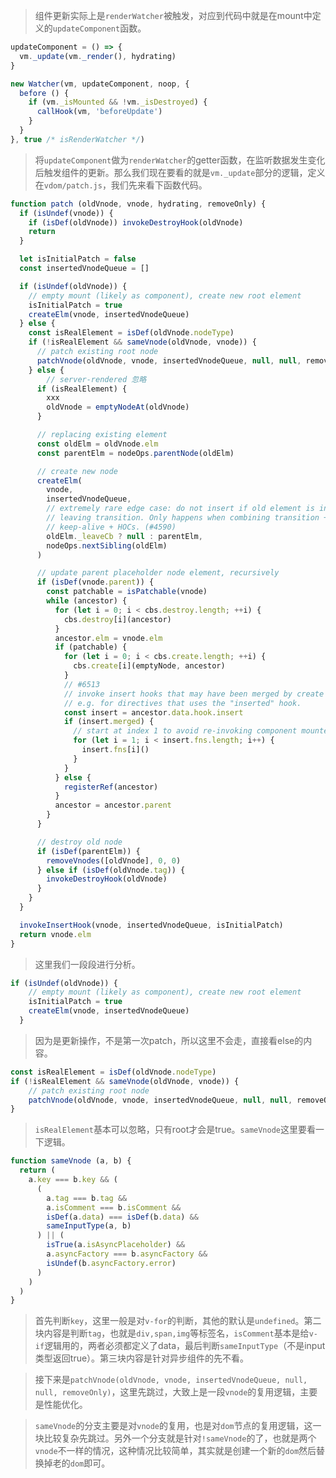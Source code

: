 > 组件更新实际上是`renderWatcher`被触发，对应到代码中就是在mount中定义的`updateComponent`函数。

```javascript
updateComponent = () => {
  vm._update(vm._render(), hydrating)
}
```

```javascript
new Watcher(vm, updateComponent, noop, {
  before () {
    if (vm._isMounted && !vm._isDestroyed) {
      callHook(vm, 'beforeUpdate')
    }
  }
}, true /* isRenderWatcher */)
```

> 将`updateComponent`做为`renderWatcher`的getter函数，在监听数据发生变化后触发组件的更新。那么我们现在要看的就是`vm._update`部分的逻辑，定义在`vdom/patch.js`，我们先来看下函数代码。

```javascript
function patch (oldVnode, vnode, hydrating, removeOnly) {
  if (isUndef(vnode)) {
    if (isDef(oldVnode)) invokeDestroyHook(oldVnode)
    return
  }

  let isInitialPatch = false
  const insertedVnodeQueue = []

  if (isUndef(oldVnode)) {
    // empty mount (likely as component), create new root element
    isInitialPatch = true
    createElm(vnode, insertedVnodeQueue)
  } else {
    const isRealElement = isDef(oldVnode.nodeType)
    if (!isRealElement && sameVnode(oldVnode, vnode)) {
      // patch existing root node
      patchVnode(oldVnode, vnode, insertedVnodeQueue, null, null, removeOnly)
    } else {
        // server-rendered 忽略
      if (isRealElement) {
        xxx
        oldVnode = emptyNodeAt(oldVnode)
      }

      // replacing existing element
      const oldElm = oldVnode.elm
      const parentElm = nodeOps.parentNode(oldElm)

      // create new node
      createElm(
        vnode,
        insertedVnodeQueue,
        // extremely rare edge case: do not insert if old element is in a
        // leaving transition. Only happens when combining transition +
        // keep-alive + HOCs. (#4590)
        oldElm._leaveCb ? null : parentElm,
        nodeOps.nextSibling(oldElm)
      )

      // update parent placeholder node element, recursively
      if (isDef(vnode.parent)) {
        const patchable = isPatchable(vnode)
        while (ancestor) {
          for (let i = 0; i < cbs.destroy.length; ++i) {
            cbs.destroy[i](ancestor)
          }
          ancestor.elm = vnode.elm
          if (patchable) {
            for (let i = 0; i < cbs.create.length; ++i) {
              cbs.create[i](emptyNode, ancestor)
            }
            // #6513
            // invoke insert hooks that may have been merged by create hooks.
            // e.g. for directives that uses the "inserted" hook.
            const insert = ancestor.data.hook.insert
            if (insert.merged) {
              // start at index 1 to avoid re-invoking component mounted hook
              for (let i = 1; i < insert.fns.length; i++) {
                insert.fns[i]()
              }
            }
          } else {
            registerRef(ancestor)
          }
          ancestor = ancestor.parent
        }
      }

      // destroy old node
      if (isDef(parentElm)) {
        removeVnodes([oldVnode], 0, 0)
      } else if (isDef(oldVnode.tag)) {
        invokeDestroyHook(oldVnode)
      }
    }
  }

  invokeInsertHook(vnode, insertedVnodeQueue, isInitialPatch)
  return vnode.elm
}
```

> 这里我们一段段进行分析。

```javascript
if (isUndef(oldVnode)) {
    // empty mount (likely as component), create new root element
    isInitialPatch = true
    createElm(vnode, insertedVnodeQueue)
  }
```

> 因为是更新操作，不是第一次patch，所以这里不会走，直接看else的内容。

```javascript
const isRealElement = isDef(oldVnode.nodeType)
if (!isRealElement && sameVnode(oldVnode, vnode)) {
    // patch existing root node
    patchVnode(oldVnode, vnode, insertedVnodeQueue, null, null, removeOnly)
}
```

> `isRealElement`基本可以忽略，只有root才会是true。`sameVnode`这里要看一下逻辑。

```javascript
function sameVnode (a, b) {
  return (
    a.key === b.key && (
      (
        a.tag === b.tag &&
        a.isComment === b.isComment &&
        isDef(a.data) === isDef(b.data) &&
        sameInputType(a, b)
      ) || (
        isTrue(a.isAsyncPlaceholder) &&
        a.asyncFactory === b.asyncFactory &&
        isUndef(b.asyncFactory.error)
      )
    )
  )
}
```

> 首先判断`key`，这里一般是对`v-for`的判断，其他的默认是`undefined`。第二块内容是判断`tag`，也就是`div,span,img`等标签名，`isComment`基本是给`v-if`逻辑用的，两者必须都定义了data，最后判断`sameInputType`（不是input类型返回true）。第三块内容是针对异步组件的先不看。

> 接下来是`patchVnode(oldVnode, vnode, insertedVnodeQueue, null, null, removeOnly)`，这里先跳过，大致上是一段`vnode`的复用逻辑，主要是性能优化。

> `sameVnode`的分支主要是对`vnode`的复用，也是对`dom`节点的复用逻辑，这一块比较复杂先跳过。另外一个分支就是针对`!sameVnode`的了，也就是两个`vnode`不一样的情况，这种情况比较简单，其实就是创建一个新的`dom`然后替换掉老的`dom`即可。
